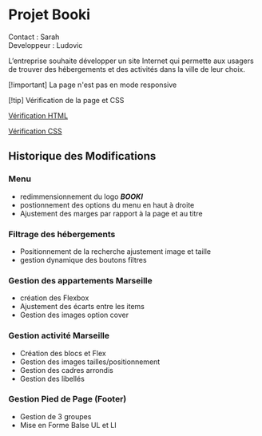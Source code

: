 # Projet Booki

Contact : Sarah <br>
Developpeur : Ludovic

L’entreprise souhaite développer un site Internet qui permette aux usagers de trouver des hébergements et des activités dans la ville de leur choix.

[!important]
La page n'est pas en mode responsive

[!tip]
Vérification de la page et CSS

[Vérification HTML](https://validator.w3.org/#validate_by_upload "cliquez pour aller sur le site")

[Vérification CSS](http://jigsaw.w3.org/css-validator/validator.html.fr#validate_by_upload "cliquez pour aller sur le site")

## Historique des Modifications

### Menu

- redimmensionnement du logo **_BOOKI_**
- postionnement des options du menu en haut à droite
- Ajustement des marges par rapport à la page et au titre

### Filtrage des hébergements

- Positionnement de la recherche ajustement image et taille
- gestion dynamique des boutons filtres

### Gestion des appartements Marseille

- création des Flexbox
- Ajustement des écarts entre les items
- Gestion des images option cover

### Gestion activité Marseille

- Création des blocs et Flex
- Gestion des images tailles/positionnement
- Gestion des cadres arrondis
- Gestion des libellés

### Gestion Pied de Page (Footer)

- Gestion de 3 groupes
- Mise en Forme Balse UL et LI
